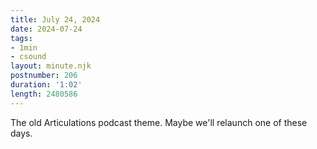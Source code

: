```yaml
---
title: July 24, 2024
date: 2024-07-24
tags:
- 1min
- csound
layout: minute.njk
postnumber: 206
duration: '1:02'
length: 2480586
---
```

The old Articulations podcast theme. Maybe we'll relaunch one of these days. 